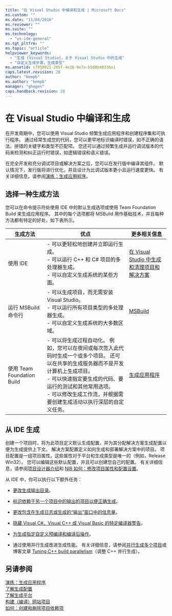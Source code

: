 ```yaml
---
title: "在 Visual Studio 中编译和生成 | Microsoft Docs"
ms.custom: ""
ms.date: "11/04/2016"
ms.reviewer: ""
ms.suite: ""
ms.technology: 
  - "vs-ide-general"
ms.tgt_pltfrm: ""
ms.topic: "article"
helpviewer_keywords: 
  - "生成 [Visual Studio]，关于 Visual Studio 中的生成"
  - "自定义生成步骤，生成类型"
ms.assetid: c7958821-285f-4e28-9e7a-b5d8b40336a1
caps.latest.revision: 28
author: "kempb"
ms.author: "kempb"
manager: "ghogen"
caps.handback.revision: 28
---
```

# <a name="compiling-and-building-in-visual-studio"></a>在 Visual Studio 中编译和生成
在开发周期中，您可以使用 Visual Studio 频繁生成应用程序和创建程序集和可执行程序。 通过经常生成您的代码，您可以更早地标识编译时错误，如不正确的语法、拼错的关键字和类型不匹配项。 您还可以通过频繁生成并运行调试版本的代码来检测和纠正运行时错误，如逻辑错误和语义错误。  
  
 在完全开发和充分调试项目或解决方案之后，您可以在发行版中编译其组件。 默认情况下，发行版将进行优化，并且设计为比调试版本更小且运行速度更快。 有关详细信息，请参阅[演练：生成应用程序](../ide/walkthrough-building-an-application.md)。  
  
## <a name="choosing-a-build-method"></a>选择一种生成方法  
 您可以在命令提示符处使用 IDE 中的默认生成选项或使用 Team Foundation Build 来生成应用程序。 其中的每个选项都将 MSBuild 用作基础技术，并且每种方法都有特定的好处，如下表所示。  
  
|生成方法|优点|更多相关信息|  
|------------------|--------------|--------------------------|  
|使用 IDE|-   可以更轻松地创建并立即运行生成。<br />-   可以运行 C++ 和 C# 项目的多处理器生成。<br />-   可以自定义生成系统的某些方面。|[在 Visual Studio 中生成和清理项目和解决方案](../ide/building-and-cleaning-projects-and-solutions-in-visual-studio.md)|  
|运行 MSBuild 命令行|-   可以生成项目，而无需安装 Visual Studio。<br />-   可以运行所有项目类型的多处理器生成。<br />-   可以自定义生成系统的大多数区域。|[MSBuild](../msbuild/msbuild1.md)|  
|使用 Team Foundation Build|-   可以将生成过程自动化。 例如，您可以在夜间或每次签入此代码时生成一个或多个项目。 还可以在共享的生成服务器而不是开发计算机上生成项目。<br />-   可以快速指定要生成的代码、要运行的测试和其他常用选项。<br />-   可以修改生成工作流，并根据需要创建生成活动以执行深层的自定义任务。|[生成应用程序](http://msdn.microsoft.com/Library/a971b0f9-7c28-479d-a37b-8fd7e27ef692)|  
  
## <a name="building-from-the-ide"></a>从 IDE 生成  
 创建一个项目时，将为此项目定义默认生成配置，并为其分配解决方案生成配置以便为生成提供上下文。 解决方案配置定义如何生成和部署解决方案中的项目。 项目配置是一组项目属性，这些属性对于平台和生成类型是唯一的（例如，Release Win32）。 您可以编辑这些默认配置，并且可以创建您自己的配置。 有关详细信息，请参阅[项目设计器介绍](http://msdn.microsoft.com/en-us/898dd854-c98d-430c-ba1b-a913ce3c73d7)和 [NIB 如何：修改项目属性和配置设置](http://msdn.microsoft.com/en-us/e7184bc5-2f2b-4b4f-aa9a-3ecfcbc48b67)。  
  
 从 IDE 中，你可以执行以下额外任务：  
  
-   [更改生成输出目录](../ide/how-to-change-the-build-output-directory.md)。  
  
-   [标识依赖于另一个项目中的输出的项目以便正确生成](../ide/how-to-create-and-remove-project-dependencies.md)。  
  
-   [更改包含在生成日志或生成的“输出”窗口中的信息量](../ide/how-to-view-save-and-configure-build-log-files.md)。  
  
-   [隐藏 Visual C#、Visual C++ 或 Visual Basic 的特定编译器警告](../ide/how-to-suppress-compiler-warnings.md)。  
  
-   [为生成指定自定义预编译和编译后操作](../ide/specifying-custom-build-events-in-visual-studio.md)。  
  
-   通过使用并行生成改进生成性能。 有关详细信息，请参阅[并行生成多个项目](../msbuild/building-multiple-projects-in-parallel-with-msbuild.md)或博客文章 [Tuning C++ build parallelism](http://blogs.msdn.com/b/msbuild/archive/2010/03/08/tuning-c-build-parallelism-in-vs2010.aspx)（调整 C++ 并行生成）。  
  
## <a name="see-also"></a>另请参阅  
 [演练：生成应用程序](../ide/walkthrough-building-an-application.md)   
 [了解生成配置](../ide/understanding-build-configurations.md)   
 [了解生成平台](../ide/understanding-build-platforms.md)   
 [构建（编译）网站项目](http://msdn.microsoft.com/Library/a9cbb88c-8fff-4c67-848b-98fbfd823193)   
 [如何：创建和删除项目依赖项](../ide/how-to-create-and-remove-project-dependencies.md)


<!--HONumber=Feb17_HO4-->


